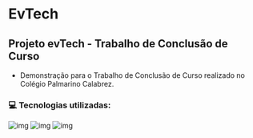 # EvTech 

## Projeto evTech - Trabalho de Conclusão de Curso

- Demonstração para o Trabalho de Conclusão de Curso realizado no Colégio Palmarino Calabrez.


###  💻 Tecnologias utilizadas: 
![img](https://img.shields.io/badge/HTML5-E34F26?style=for-the-badge&logo=html5&logoColor=white) ![img](https://img.shields.io/badge/CSS3-1572B6?style=for-the-badge&logo=css3&logoColor=white) ![img](https://img.shields.io/badge/Bootstrap-563D7C?style=for-the-badge&logo=bootstrap&logoColor=white)

